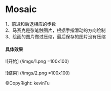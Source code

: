 # Mosaic

1、前进和后退相应的步数<br/>
2、马赛克是张笔触图片，根据手指滑动的方向绘制<br/>
3、绘画的图片做过压缩，最后保存的图片没有压缩<br/>

#### 具体效果

![开始] (/imgs/1.png =100x100)
<br/>
<br/>
![结果] (/imgs/2.png =100x100)

&copy;CopyRight: kevinTu
